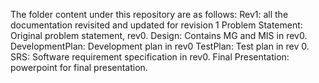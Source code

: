 The folder content under this repository are as follows:
Rev1: all the documentation revisited and updated for revision 1
Problem Statement: Original problem statement, rev0.
Design: Contains MG and MIS in rev0.
DevelopmentPlan: Development plan in rev0
TestPlan: Test plan in rev 0.
SRS: Software requirement specification in rev0.
Final Presentation: powerpoint for final presentation.

